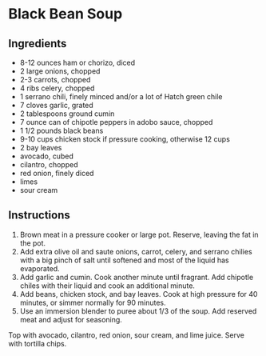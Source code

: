 # Black Bean Soup

## Ingredients

- 8-12 ounces ham or chorizo, diced
- 2 large onions, chopped
- 2-3 carrots, chopped
- 4 ribs celery, chopped
- 1 serrano chili, finely minced and/or a lot of Hatch green chile
- 7 cloves garlic, grated
- 2 tablespoons ground cumin
- 7 ounce can of chipotle peppers in adobo sauce, chopped
- 1 1/2 pounds black beans
- 9-10 cups chicken stock if pressure cooking, otherwise 12 cups
- 2 bay leaves
- avocado, cubed
- cilantro, chopped
- red onion, finely diced
- limes
- sour cream

## Instructions

1. Brown meat in a pressure cooker or large pot. Reserve, leaving the fat in the pot.
2. Add extra olive oil and saute onions, carrot, celery, and serrano chilies with a big pinch of salt until softened and most of the liquid has evaporated.
3. Add garlic and cumin. Cook another minute until fragrant. Add chipotle chiles with their liquid and cook an additional minute.
4. Add beans, chicken stock, and bay leaves. Cook at high pressure for 40 minutes, or simmer normally for 90 minutes.
5. Use an immersion blender to puree about 1/3 of the soup. Add reserved meat and adjust for seasoning.

Top with avocado, cilantro, red onion, sour cream, and lime juice. Serve with tortilla chips.
